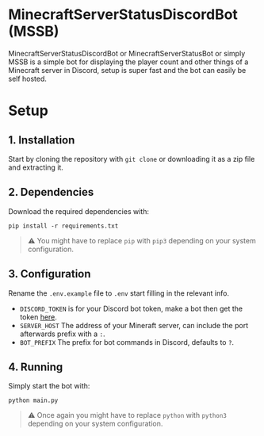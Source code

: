 # MinecraftServerStatusDiscordBot (MSSB)
MinecraftServerStatusDiscordBot or MinecraftServerStatusBot or simply MSSB is a simple bot for displaying the player count and other things of a Minecraft server in Discord, setup is super fast and the bot can easily be self hosted.

# Setup
## 1. Installation
Start by cloning the repository with `git clone` or downloading it as a zip file and extracting it.

## 2. Dependencies
Download the required dependencies with:
```
pip install -r requirements.txt
```
> ⚠️ You might have to replace `pip` with `pip3` depending on your system configuration.

## 3. Configuration
Rename the `.env.example` file to `.env` start filling in the relevant info.
 - `DISCORD_TOKEN` is for your Discord bot token, make a bot then get the token [here](https://discord.com/developers/applications).
 - `SERVER_HOST` The address of your Mineraft server, can include the port afterwards prefix with a `:`.
 - `BOT_PREFIX` The prefix for bot commands in Discord, defaults to `?`.

 ## 4. Running
 Simply start the bot with:
 ```
 python main.py
 ```
 > ⚠️ Once again you might have to replace `python` with `python3` depending on your system configuration.